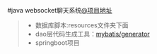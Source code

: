 #java websocket聊天系统[@项目地址](http://58.87.67.254/#/)

> * 数据库脚本:resources文件夹下面
> * dao层代码生成工具：[mybatis/generator](http://www.mybatis.org/generator/)
> * springboot项目
